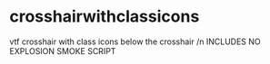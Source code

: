 # crosshairwithclassicons

vtf crosshair with class icons below the crosshair
/n INCLUDES NO EXPLOSION SMOKE SCRIPT
